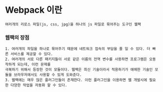 # Webpack 이란
    여러개의 리로스 파일(js, css, jpg)을 하나의 js 파일로 묶어주는 도구인 웹팩

### 웹팩의 장점
    1. 여러개의 파일을 하나로 묶어주기 때문에 네트워크 접속의 부담을 줄 일 수 있다. 더 빠른 서비스를 제공할 수 있다.
    2. 여러개의 서로 다른 패키지들이 서로 같은 이름의 전역 변수를 사용하면 프로그램은 오동작하게 되는데, 이런 문제를
    극복하기 위해서 등장한 것이 모듈이다. 웹팩은 최신 기술이라서 적용하기가 애매한 기술인 모듈을 브라우저에서도 사용할 수 있게 도와준다.
    3. 웹팩에는 매우 많은 플러그인들이 존재한다. 이런 플러그인을 이용하면 웹 개발시에 필요한 다양한 작업을 자동화 할 수 있다.
 
 

